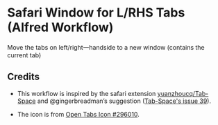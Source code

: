 # Safari Window for L/RHS Tabs (Alfred Workflow)
 Move the tabs on left/right一handside to a new window (contains the current tab) 

## Credits

* This workflow is inspired by the safari extension [yuanzhoucq/Tab-Space](https://github.com/yuanzhoucq/Tab-Space) and @gingerbreadman’s suggestion ([Tab-Space's issue 39](https://github.com/yuanzhoucq/Tab-Space/issues/39)).

* The icon is from [Open Tabs Icon #296010](https://icon-library.com/icon/open-tabs-icon-19.html).

